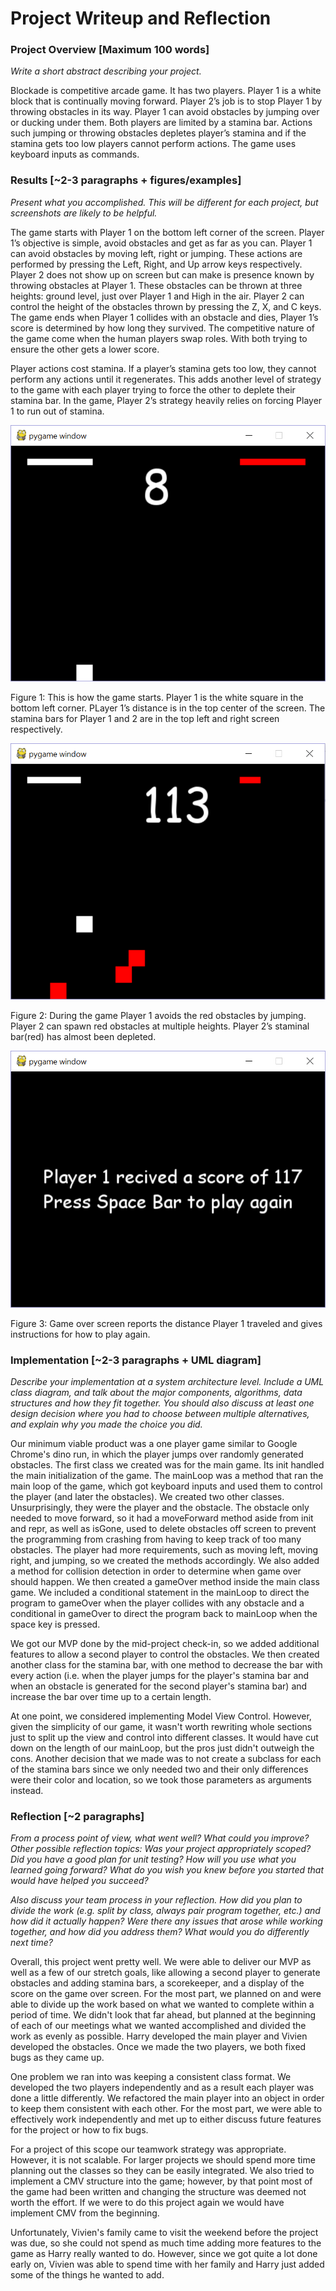 # Project Writeup and Reflection

### Project Overview [Maximum 100 words]

*Write a short abstract describing your project.*

Blockade is competitive arcade game. It has two players. Player 1 is a white block that is continually moving forward. Player 2’s job is to stop Player 1 by throwing obstacles in its way. Player 1 can avoid obstacles by jumping over or ducking under them. Both players are limited by a stamina bar. Actions such jumping or throwing obstacles depletes player’s stamina and if the stamina gets too low players cannot perform actions. The game uses keyboard inputs as commands.

### Results [~2-3 paragraphs + figures/examples]

*Present what you accomplished. This will be different for each project, but screenshots are likely to be helpful.*

The game starts with Player 1 on the bottom left corner of the screen. Player 1’s objective is simple, avoid obstacles and get as far as you can.  Player 1 can avoid obstacles by moving left, right or jumping. These actions are performed by pressing the Left, Right, and Up arrow keys respectively.  Player 2 does not show up on screen but can make is presence known by throwing obstacles at Player 1. These obstacles can be thrown at three heights: ground level, just over Player 1 and High in the air. Player 2 can control the height of the obstacles thrown by pressing the Z, X, and C keys. The game ends when Player 1 collides with an obstacle and dies, Player 1’s score is determined by how long they survived. The competitive nature of the game come when the human players swap roles. With both trying to ensure the other gets a lower score.

Player actions cost stamina. If a player’s stamina gets too low, they cannot perform any actions until it regenerates.  This adds another level of strategy to the game with each player trying to force the other to deplete their stamina bar. In the game, Player 2’s strategy heavily relies on forcing Player 1 to run out of stamina.

![screenshot1](https://github.com/vivienyuwenchen/InteractiveProgramming/blob/master/screenshot1.png)

Figure 1: This is how the game starts.  Player 1 is the white square in the bottom left corner. PLayer 1’s distance is in the top center of the screen. The stamina bars for Player 1 and 2 are in the top left and right screen respectively.

![screenshot1](https://github.com/vivienyuwenchen/InteractiveProgramming/blob/master/screenshot2.png)

Figure 2: During the game Player 1 avoids the red obstacles by jumping. Player 2 can spawn red obstacles at multiple heights. Player 2’s staminal bar(red) has almost been depleted.

![screenshot1](https://github.com/vivienyuwenchen/InteractiveProgramming/blob/master/screenshot3.png)

Figure 3: Game over screen reports the distance Player 1 traveled and gives instructions for how to play again. 

### Implementation [~2-3 paragraphs + UML diagram]

*Describe your implementation at a system architecture level. Include a UML class diagram, and talk about the major components, algorithms, data structures and how they fit together. You should also discuss at least one design decision where you had to choose between multiple alternatives, and explain why you made the choice you did.*

Our minimum viable product was a one player game similar to Google Chrome's dino run, in which the player jumps over randomly generated obstacles. The first class we created was for the main game. Its init handled the main initialization of the game. The mainLoop was a method that ran the main loop of the game, which got keyboard inputs and used them to control the player (and later the obstacles). We created two other classes. Unsurprisingly, they were the player and the obstacle. The obstacle only needed to move forward, so it had a moveForward method aside from init and repr, as well as isGone, used to delete obstacles off screen to prevent the programming from crashing from having to keep track of too many obstacles. The player had more requirements, such as moving left, moving right, and jumping, so we created the methods accordingly. We also added a method for collision detection in order to determine when game over should happen. We then created a gameOver method inside the main class game. We included a conditional statement in the mainLoop to direct the program to gameOver when the player collides with any obstacle and a conditional in gameOver to direct the program back to mainLoop when the space key is pressed.

We got our MVP done by the mid-project check-in, so we added additional features to allow a second player to control the obstacles. We then created another class for the stamina bar, with one method to decrease the bar with every action (i.e. when the player jumps for the player's stamina bar and when an obstacle is generated for the second player's stamina bar) and increase the bar over time up to a certain length.

At one point, we considered implementing Model View Control. However, given the simplicity of our game, it wasn't worth rewriting whole sections just to split up the view and control into different classes. It would have cut down on the length of our mainLoop, but the pros just didn't outweigh the cons. Another decision that we made was to not create a subclass for each of the stamina bars since we only needed two and their only differences were their color and location, so we took those parameters as arguments instead.

### Reflection [~2 paragraphs]

*From a process point of view, what went well? What could you improve? Other possible reflection topics: Was your project appropriately scoped? Did you have a good plan for unit testing? How will you use what you learned going forward? What do you wish you knew before you started that would have helped you succeed?*

*Also discuss your team process in your reflection. How did you plan to divide the work (e.g. split by class, always pair program together, etc.) and how did it actually happen? Were there any issues that arose while working together, and how did you address them? What would you do differently next time?*

Overall, this project went pretty well. We were able to deliver our MVP as well as a few of our stretch goals, like allowing a second player to generate obstacles and adding stamina bars, a scorekeeper, and a display of the score on the game over screen. For the most part, we planned on and were able to divide up the work based on what we wanted to complete within a period of time. We didn't look that far ahead, but planned at the beginning of each of our meetings what we wanted accomplished and divided the work as evenly as possible. Harry developed the main player and Vivien developed the obstacles. Once we made the two players, we both fixed bugs as they came up.

One problem we ran into was keeping a consistent class format. We developed the two players independently and as a result each player was done a little differently. We refactored the main player into an object in order to keep them consistent with each other. For the most part, we were able to effectively work independently and met up to either discuss future features for the project or how to fix bugs.

For a project of this scope our teamwork strategy was appropriate. However, it is not scalable. For larger projects we should spend more time planning out the classes so they can be easily integrated.  We also tried to implement a CMV structure into the game; however, by that point most of the game had been written and changing the structure was deemed not worth the effort. If we were to do this project again we would have implement CMV from the beginning.

Unfortunately, Vivien's family came to visit the weekend before the project was due, so she could not spend as much time adding more features to the game as Harry really wanted to do. However, since we got quite a lot done early on, Vivien was able to spend time with her family and Harry just added some of the things he wanted to add.
